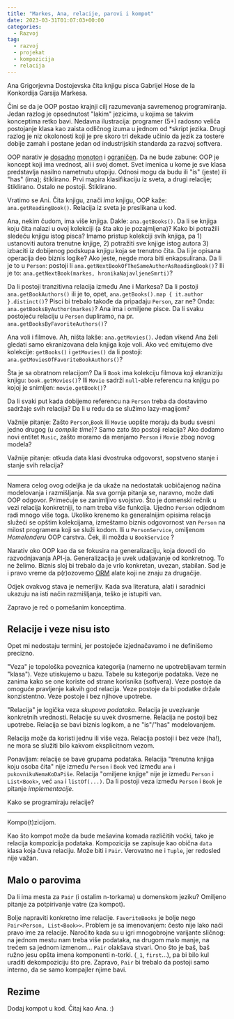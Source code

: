 ```yaml
---
title: "Markes, Ana, relacije, parovi i kompot"
date: 2023-03-31T01:07:03+00:00
categories:
  - Razvoj
tag:
  - razvoj
  - projekat
  - kompozicija
  - relacija
---
```


Ana Grigorjevna Dostojevska čita knjigu pisca Gabrijel Hose de la Konkordija Garsija Markesa.

<!--more-->

Čini se da je OOP postao krajnji cilj razumevanja savremenog programiranja. Jedan razlog je opsednutost "lakim" jezicima, u kojima se takvim konceptima retko bavi. Nedavna ilustracija: programer (5+) radosno veliča postojanje klasa kao zaista odličnog izuma u jednom od \*skript jezika. Drugi razlog je niz okolonosti koji je pre skoro tri dekade učinio da jezik za tostere dobije zamah i postane jedan od industrijskih standarda za razvoj softvera.

OOP narativ je [dosadno](https://oblac.rs/op-hop-oop/) [monoton](https://oblac.rs/otpor-oop-nasledjivanje/) i [ograničen](https://oblac.rs/oop-boja/). Da ne bude zabune: OOP je koncept koji ima vrednost, ali i svoj domet. Svet imenica u kome je sve klasa predstavlja nasilno nametnutu utopiju. Odnosi mogu da budu ili "is" (jeste) ili "has" (ima); štiklirano. Prvi mapira klasifikaciju iz sveta, a drugi relacije; štiklirano. Ostalo ne postoji. Štiklirano.

Vratimo se Ani. Čita knjigu, znači _ima_ knjigu, OOP kaže: `ana.getReadingBook()`. Relacija iz sveta je preslikana u kod.

Ana, nekim čudom, ima više knjiga. Dakle: `ana.getBooks()`. Da li se knjiga koju čita nalazi u ovoj kolekciji (a šta ako je pozajmljena)? Kako bi potražili sledeću knjigu istog pisca? Imamo pristup kolekciji svih knjiga, pa 1) ustanoviti autora trenutne knjige, 2) potražiti sve knjige istog autora 3) izbaciti iz dobijenog podskupa knjigu koja se trenutno čita. Da li je opisana operacija deo biznis logike? Ako jeste, negde mora biti enkapsulirana. Da li je to u `Person`: postoji li `ana.getNextBookOfTheSameAuthorAsReadingBook()`? Ili je to: `ana.getNextBook(markes, hronikaNajavljeneSmrti)`?

Da li postoji tranzitivna relacija između Ane i Markesa? Da li postoji `ana.getBookAuthors()` ili je to, opet, `ana.getBooks().map { it.author }.distinct()`? Pisci bi trebalo takođe da pripadaju `Person`, zar ne? Onda: `ana.getBooksByAuthor(markes)`? Ana ima i omiljene pisce. Da li svaku postojeću relaciju u `Person` dupliramo, na pr. `ana.getBooksByFavoriteAuthors()`?

Ana voli i filmove. Ah, ništa lakše: `ana.getMovies()`. Jedan vikend Ana želi gledati samo ekranizovana dela knjiga koje voli. Ako već emitujemo dve kolekcije: `getBooks()` i `getMovies()` da li postoji: `ana.getMoviesOfFavoriteBookAuthors()`?

Šta je sa obratnom relacijom? Da li `Book` ima kolekciju filmova koji ekraniziju knjigu: `book.getMovies()`? Ili `Movie` sadrži `null`-able referencu na knjigu po kojoj je snimljen: `movie.getBook()`?

Da li svaki put kada dobijemo referencu na `Person` treba da dostavimo sadržaje svih relacija? Da li u redu da se služimo lazy-magijom?

Važnije pitanje: Zašto `Person`,`Book` ili `Movie` uopšte moraju da budu svesni jedno drugog (u _compile time_)? Samo zato što postoji relacija? Ako dodamo novi entitet `Music`, zašto moramo da menjamo `Person` i `Movie` zbog novog modela?

Važnije pitanje: otkuda data klasi dvostruka odgovorst, sopstveno stanje i stanje svih relacija?

---

Namera celog ovog odeljka je da ukaže na nedostatak uobičajenog načina modelovanja i razmišljanja. Na sva gornja pitanja se, naravno, može dati OOP odgovor. Primećuje se zanimljivo svojstvo. Što je domenski rečnik u vezi relacija konkretniji, to nam treba više funkcija. Ujedno `Person` odjednom radi mnogo više toga. Ukoliko krenemo ka generalnijim opisima relacija služeći se opštim kolekcijama, izmeštamo biznis odgovornost van `Person` na milost programera koji se služi kodom. Ili u `PersonService`, omiljenom _Homelenderu_ OOP carstva. Ček, ili možda u `BookService` ?

Narativ oko OOP kao da se fokusira na generalizaciju, koja dovodi do razvodnjavanja API-ja. Generalizacija je uvek udaljavanje od konkretnog. To ne želimo. Biznis sloj bi trebalo da je vrlo konkretan, uvezan, stabilan. Sad je i pravo vreme da p(r)ozovemo [ORM](https://oblac.rs/bas-bas-ne-volim-orm/) alate koji ne znaju za drugačije.

Odjek ovakvog stava je nemerljiv. Kada sva literatura, alati i saradnici ukazuju na isti način razmišljanja, teško je istupiti van.

Zapravo je reč o pomešanim konceptima.

## Relacije i veze nisu isto

Opet mi nedostaju termini, jer postojeće izjednačavamo i ne definišemo precizno.

"Veza" je topološka poveznica kategorija (namerno ne upotrebljavam termin "klasa"). Veze utiskujemo u bazu. Tabele su kategorije podataka. Veze ne zanima kako se one koriste od strane korisnika (softvera). Veze postoje da omoguće pravljenje kakvih god relacija. Veze postoje da bi podatke držale konzistentno. Veze postoje i bez njihove upotrebe.

"Relacija" je logička veza _skupova podataka_. Relacija je uvezivanje konkretnih vrednosti. Relacije su uvek dvosmerne. Relacija ne postoji bez upotrebe. Relacija se bavi biznis logikom, a ne "is"/"has" modelovanjem.

Relacija može da koristi jednu ili više veza. Relacija postoji i bez veze (ha!), ne mora se služiti bilo kakvom eksplicitnom vezom.

Ponavljam: relacije se bave grupama podataka. Relacija "trenutna knjiga koju osoba čita" nije između `Person` i `Book` već između `ana` i `pukovnikuNemaKoDaPiše`. Relacija "omiljene knjige" nije je između `Person` i `List<Book>`, već `ana` i `listOf(...)`. Da li postoji veza između `Person` i `Book` je pitanje _implementacije_.

Kako se programiraju relacije?

---- 

Kompo(t)zicijom.

Kao što kompot može da bude mešavina komada različitih voćki, tako je relacija kompozicija podataka. Kompozicija se zapisuje kao obična `data` klasa koja čuva relaciju. Može biti i `Pair`. Verovatno ne i `Tuple`, jer redosled nije važan.

## Malo o parovima

Da li ima mesta za `Pair` (i ostalim n-torkama) u domenskom jeziku? Omiljeno pitanje za potpirivanje vatre (za kompot).

Bolje napraviti konkretno ime relacije. `FavoriteBooks` je bolje nego `Pair<Person, List<Book>>`. Problem je sa imenovanjem: često nije lako naći pravo ime za relacije. Naročito kada su u igri mnogobrojne varijante sličnog: na jednom mestu nam treba više podataka, na drugom malo manje, na trećem sa jednom izmenom... `Pair` olakšava stvari. Ono što je baš, baš ružno jesu opšta imena komponenti n-torki. (`_1`, `first`...), pa bi bilo kul uraditi dekompoziciju što pre. Zapravo, `Pair` bi trebalo da postoji samo interno, da se samo kompajler njime bavi.

## Rezime

Dodaj kompot u kod. Čitaj kao Ana. :)